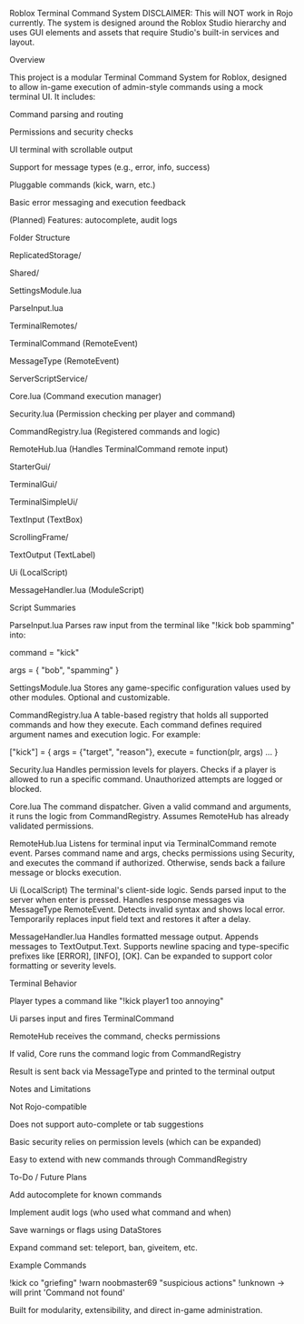 Roblox Terminal Command System
DISCLAIMER:
This will NOT work in Rojo currently. The system is designed around the Roblox Studio hierarchy and uses GUI elements and assets that require Studio's built-in services and layout.

Overview

This project is a modular Terminal Command System for Roblox, designed to allow in-game execution of admin-style commands using a mock terminal UI. It includes:

Command parsing and routing

Permissions and security checks

UI terminal with scrollable output

Support for message types (e.g., error, info, success)

Pluggable commands (kick, warn, etc.)

Basic error messaging and execution feedback

(Planned) Features: autocomplete, audit logs

Folder Structure

ReplicatedStorage/

Shared/

SettingsModule.lua

ParseInput.lua

TerminalRemotes/

TerminalCommand (RemoteEvent)

MessageType (RemoteEvent)

ServerScriptService/

Core.lua (Command execution manager)

Security.lua (Permission checking per player and command)

CommandRegistry.lua (Registered commands and logic)

RemoteHub.lua (Handles TerminalCommand remote input)

StarterGui/

TerminalGui/

TerminalSimpleUi/

TextInput (TextBox)

ScrollingFrame/

TextOutput (TextLabel)

Ui (LocalScript)

MessageHandler.lua (ModuleScript)

Script Summaries

ParseInput.lua
Parses raw input from the terminal like "!kick bob spamming" into:

command = "kick"

args = { "bob", "spamming" }

SettingsModule.lua
Stores any game-specific configuration values used by other modules. Optional and customizable.

CommandRegistry.lua
A table-based registry that holds all supported commands and how they execute. Each command defines required argument names and execution logic. For example:

["kick"] = {
args = {"target", "reason"},
execute = function(plr, args) ...
}

Security.lua
Handles permission levels for players. Checks if a player is allowed to run a specific command. Unauthorized attempts are logged or blocked.

Core.lua
The command dispatcher. Given a valid command and arguments, it runs the logic from CommandRegistry. Assumes RemoteHub has already validated permissions.

RemoteHub.lua
Listens for terminal input via TerminalCommand remote event. Parses command name and args, checks permissions using Security, and executes the command if authorized. Otherwise, sends back a failure message or blocks execution.

Ui (LocalScript)
The terminal's client-side logic. Sends parsed input to the server when enter is pressed. Handles response messages via MessageType RemoteEvent. Detects invalid syntax and shows local error. Temporarily replaces input field text and restores it after a delay.

MessageHandler.lua
Handles formatted message output. Appends messages to TextOutput.Text. Supports newline spacing and type-specific prefixes like [ERROR], [INFO], [OK]. Can be expanded to support color formatting or severity levels.

Terminal Behavior

Player types a command like "!kick player1 too annoying"

Ui parses input and fires TerminalCommand

RemoteHub receives the command, checks permissions

If valid, Core runs the command logic from CommandRegistry

Result is sent back via MessageType and printed to the terminal output

Notes and Limitations

Not Rojo-compatible

Does not support auto-complete or tab suggestions

Basic security relies on permission levels (which can be expanded)

Easy to extend with new commands through CommandRegistry

To-Do / Future Plans

Add autocomplete for known commands

Implement audit logs (who used what command and when)

Save warnings or flags using DataStores

Expand command set: teleport, ban, giveitem, etc.

Example Commands

!kick co "griefing"
!warn noobmaster69 "suspicious actions"
!unknown → will print 'Command not found'

Built for modularity, extensibility, and direct in-game administration.

